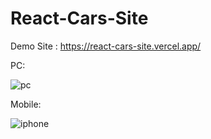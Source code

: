# React-Cars-Site

Demo Site : https://react-cars-site.vercel.app/



PC:

![pc](https://github.com/KayChicken/React-Cars-Site/assets/105989236/a63740e6-6d62-4bc6-b856-693068e30f83)


Mobile:

![iphone](https://github.com/KayChicken/React-Cars-Site/assets/105989236/afed9357-0c4f-470d-b415-b89d0e980a79)
